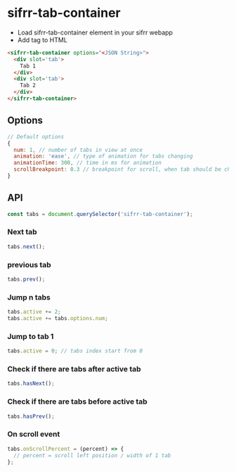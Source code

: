 # sifrr-tab-container

-   Load sifrr-tab-container element in your sifrr webapp
-   Add tag to HTML

```html
<sifrr-tab-container options="<JSON String>">
  <div slot='tab'>
    Tab 1
  </div>
  <div slot='tab'>
    Tab 2
  </div>
</sifrr-tab-container>
```

## Options

```js
// Default options
{
  num: 1, // number of tabs in view at once
  animation: 'ease', // type of animation for tabs changing
  animationTime: 300, // time in ms for animation
  scrollBreakpoint: 0.3 // breakpoint for scroll, when tab should be changed
}
```

## API

```js
const tabs = document.querySelector('sifrr-tab-container');
```

### Next tab

```js
tabs.next();
```

### previous tab

```js
tabs.prev();
```

### Jump n tabs

```js
tabs.active += 2;
tabs.active += tabs.options.num;
```

### Jump to tab 1

```js
tabs.active = 0; // tabs index start from 0
```

### Check if there are tabs after active tab
```js
tabs.hasNext();
```

### Check if there are tabs before active tab
```js
tabs.hasPrev();
```

### On scroll event
```js
tabs.onScrollPercent = (percent) => {
  // percent = scroll left position / width of 1 tab
};
```
